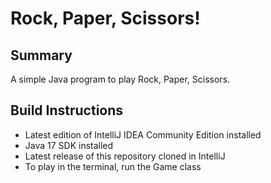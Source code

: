 # Rock, Paper, Scissors!
## Summary
A simple Java program to play Rock, Paper, Scissors.
## Build Instructions
- Latest edition of IntelliJ IDEA Community Edition installed
- Java 17 SDK installed
- Latest release of this repository cloned in IntelliJ
- To play in the terminal, run the Game class
